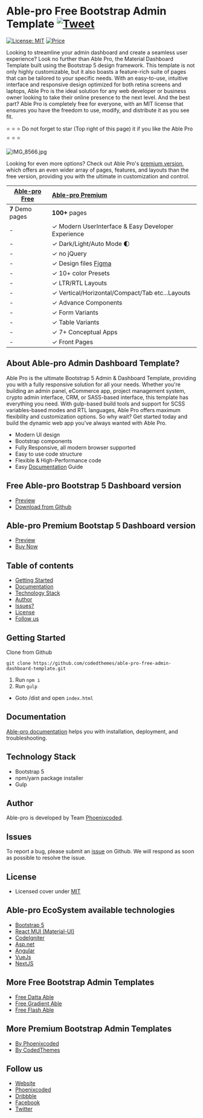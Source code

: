 # Able-pro Free Bootstrap Admin Template [![Tweet](https://img.shields.io/twitter/url/http/shields.io.svg?style=social)](https://twitter.com/intent/tweet?text=Get%20Berry%20React%20-%20The%20most%20beautiful%20Material%20designed%20Admin%20Dashboard%20Template%20&url=https://ableproadmin.com&via=codedthemes&hashtags=bootstrap,webdev,developers,javascript)

[![License: MIT](https://img.shields.io/badge/License-MIT-yellow.svg)](https://opensource.org/licenses/MIT)
[![Price](https://img.shields.io/badge/price-FREE-0098f7.svg)](https://github.com/codedthemes/able-pro-free-admin-dashboard-template/blob/master/LICENSE)

Looking to streamline your admin dashboard and create a seamless user experience? Look no further than Able Pro, the Material Dashboard Template built using the Bootstrap 5 design framework. This template is not only highly customizable, but it also boasts a feature-rich suite of pages that can be tailored to your specific needs. With an easy-to-use, intuitive interface and responsive design optimized for both retina screens and laptops, Able Pro is the ideal solution for any web developer or business owner looking to take their online presence to the next level. And the best part? Able Pro is completely free for everyone, with an MIT license that ensures you have the freedom to use, modify, and distribute it as you see fit.

:star: :star: :star: Do not forget to star (Top right of this page) it if you like the Able Pro :star: :star: :star:

![IMG_8566.jpg](https://ableproadmin.com/adv-banner/adv-able-pro-git-bootstrap-repo.png)

Looking for even more options? Check out Able Pro's [premium version](https://links.codedthemes.com/fCkWk), which offers an even wider array of pages, features, and layouts than the free version, providing you with the ultimate in customization and control.

| [Able-pro Free](https://ableproadmin.com/bootstrap/free/) | [Able-pro Premium](https://links.codedthemes.com/fCkWk)                                                   |
| --------------------------------------------------------- | :-------------------------------------------------------------------------------------------------------- |
| **7** Demo pages                                          | **100+** pages                                                                                            |
| -                                                         | ✓ Modern UserInterface & Easy Developer Experience                                                        |
| -                                                         | ✓ Dark/Light/Auto Mode 🌓                                                                                 |
| -                                                         | ✓ no jQuery                                                                                               |
| -                                                         | ✓ Design files [Figma](https://links.codedthemes.com/mQZrX)                                               |
| -                                                         | ✓ 10+ color Presets                                                                                       |
| -                                                         | ✓ LTR/RTL Layouts                                                                                         |
| -                                                         | ✓ Vertical/Horizontal/Compact/Tab etc...Layouts                                                           |
| -                                                         | ✓ Advance Components                                                                                      |
| -                                                         | ✓ Form Variants                                                                                           |
| -                                                         | ✓ Table Variants                                                                                          |
| -                                                         | ✓ 7+ Conceptual Apps                                                                                      |
| -                                                         | ✓ Front Pages                                                                                             |

## About Able-pro Admin Dashboard Template?

Able Pro is the ultimate Bootstrap 5 Admin & Dashboard Template, providing you with a fully responsive solution for all your needs. Whether you're building an admin panel, eCommerce app, project management system, crypto admin interface, CRM, or SASS-based interface, this template has everything you need. With gulp-based build tools and support for SCSS variables-based modes and RTL languages, Able Pro offers maximum flexibility and customization options. So why wait? Get started today and build the dynamic web app you've always wanted with Able Pro.

- Modern UI design
- Bootstrap components
- Fully Responsive, all modern browser supported
- Easy to use code structure
- Flexible & High-Performance code
- Easy [Documentation](https://phoenixcoded.gitbook.io/able-pro/) Guide

## Free Able-pro Bootstrap 5 Dashboard version

- [Preview](https://ableproadmin.com/bootstrap/free/)
- [Download from Github](https://github.com/codedthemes/able-pro-free-admin-dashboard-template)

## Able-pro Premium Bootstap 5 Dashboard version

- [Preview](https://ableproadmin.com/bootstrap/default/dashboard/index.html)
- [Buy Now](https://links.codedthemes.com/fCkWk)

## Table of contents

- [Getting Started](#getting-started)
- [Documentation](#documentation)
- [Technology Stack](#technology-stack)
- [Author](#author)
- [Issues?](#issues)
- [License](#license)
- [Follow us](#follow-us)

## Getting Started

Clone from Github

```
git clone https://github.com/codedthemes/able-pro-free-admin-dashboard-template.git
```

1. Run `npm i`
2. Run `gulp`

- Goto /dist and open `index.html`

## Documentation



[Able-pro documentation](https://phoenixcoded.gitbook.io/able-pro/) helps you with installation, deployment, and troubleshooting.

## Technology Stack

- Bootstrap 5
- npm/yarn package installer
- Gulp

## Author

Able-pro is developed by Team [Phoenixcoded](https://themeforest.net/user/phoenixcoded).


## Issues

To report a bug, please submit an [issue](https://github.com/codedthemes/able-pro-free-admin-dashboard-template/issues) on Github. We will respond as soon as possible to resolve the issue.

## License

- Licensed cover under [MIT](https://github.com/phoenixcoded/able-pro-free-admin-dashboard-template/blob/master/LICENSE)

## Able-pro EcoSystem available technologies

- [Bootstrap 5](https://themeforest.net/item/able-pro-bootstrap-admin-dashboard-template/50170229)
- [React MUI (Material-UI)](https://themeforest.net/item/able-pro-react-nextjs-admin-dashboard/50613770)
- [CodeIgniter](https://themeforest.net/item/able-pro-responsive-bootstrap-4-admin-template/19300403)
- [Asp.net](https://themeforest.net/item/able-pro-responsive-bootstrap-4-admin-template/19300403)
- [Angular](https://themeforest.net/item/able-pro-angular-dashboard-template/50607360)
- [VueJs](https://themeforest.net/item/able-pro-responsive-bootstrap-4-admin-template/19300403)
- [NextJS](https://themeforest.net/item/able-pro-react-nextjs-admin-dashboard/50613770)

## More Free Bootstrap Admin Templates

- [Free Datta Able](https://codedthemes.com/item/datta-able-bootstrap-lite/)
- [Free Gradient Able](https://codedthemes.com/item/gradient-able-bootstrap-lite/)
- [Free Flash Able](https://codedthemes.com/item/flash-able-free-admin-template/)

## More Premium Bootstrap Admin Templates

- [By Phoenixcoded](https://themeforest.net/collections/6544381-bootstrap-admin-dashboard-templates)
- [By CodedThemes](https://codedthemes.com/item/category/templates/bootstrap-admin-templates/)

## Follow us

- [Website](https://ableproadmin.com/)
- [Phoenixcoded](https://themeforest.net/user/phoenixcoded)
- [Dribbble](https://dribbble.com/codedthemes)
- [Facebook](https://www.facebook.com/codedthemes)
- [Twitter](https://twitter.com/codedthemes)
